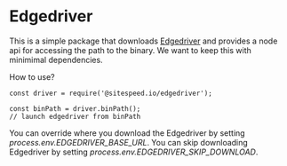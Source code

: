 # Edgedriver

This is a simple package that downloads [Edgedriver](https://developer.microsoft.com/en-us/microsoft-edge/tools/webdriver/) and 
provides a node api for accessing the path to the binary. We want to keep this with minimimal dependencies.


How to use?
```node
const driver = require('@sitespeed.io/edgedriver');

const binPath = driver.binPath();
// launch edgedriver from binPath
```

You can override where you download the Edgedriver by setting *process.env.EDGEDRIVER_BASE_URL*. You can skip downloading Edgedriver by setting *process.env.EDGEDRIVER_SKIP_DOWNLOAD*.
